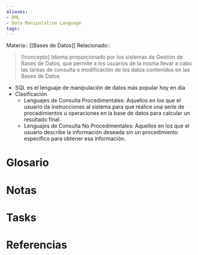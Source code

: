 ```yaml
---
aliases: 
- DML
- Data Manipulation Language
tags:
---
```

Materia:: [[Bases de Datos]]
Relacionado:: 

>[!concepto]
>Idioma proporcionado por los sistemas de Gestión de Bases de Datos, que permite a los usuarios de la misma llevar a cabo las tareas de consulta o modificación de los datos contenidos en las Bases de Datos


- SQL es el lenguaje de manipulación de datos más popular hoy en día
- Clasificación 
	- Lenguajes de Consulta Procedimentales: Aquellos en los que el usuario da instrucciones al sistema para que realice una serie de procedimientos u operaciones en la base de datos para calcular un resultado final. 
	- Lenguajes de Consulta No Procedimentales: Aquellos en los que el usuario describe la información deseada sin un procedimiento específico para obtener esa información. 

# Glosario

# Notas 

# Tasks

# Referencias 
